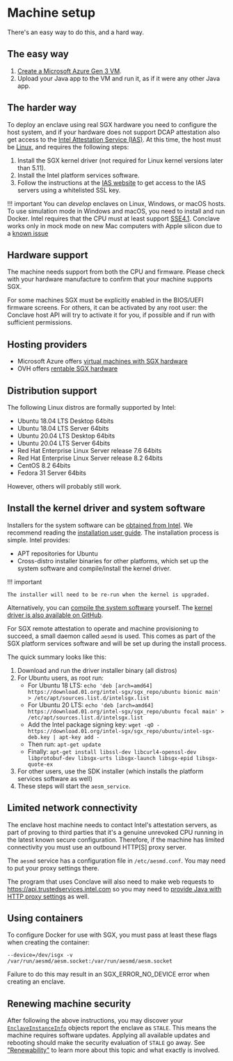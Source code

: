 # Machine setup

There's an easy way to do this, and a hard way.

## The easy way

1. [Create a Microsoft Azure Gen 3 VM](azure.md).
2. Upload your Java app to the VM and run it, as if it were any other Java app.

## The harder way

To deploy an enclave using real SGX hardware you need to configure the host system, and if your hardware
does not support DCAP attestation also get access to the [Intel Attestation Service (IAS)](ias.md). At this time,
the host must be [Linux](machine-setup.md#distribution-support), and requires the following steps:

1. Install the SGX kernel driver (not required for Linux kernel versions later than 5.11).
2. Install the Intel platform services software.
3. Follow the instructions at the [IAS website](https://api.portal.trustedservices.intel.com/EPID-attestation) to get
   access to the IAS servers using a whitelisted SSL key.

!!! important
    You can *develop* enclaves on Linux, Windows, or macOS hosts. To use simulation mode in Windows and macOS, you need to install and run Docker. Intel requires that the CPU must at least support [SSE4.1](https://en.wikipedia.org/wiki/SSE4#SSE4.1). Conclave works only in mock mode on new Mac computers with Apple silicon due to a [known issue](known-issues.md)


## Hardware support

The machine needs support from both the CPU and firmware. Please check with your hardware manufacture to confirm that your machine supports SGX.

For some machines SGX must be explicitly enabled in the BIOS/UEFI firmware screens. For others, it can be activated
by any root user: the Conclave host API will try to activate it for you, if possible and if run with sufficient
permissions.

## Hosting providers

* Microsoft Azure offers [virtual machines with SGX hardware](https://azure.microsoft.com/en-us/solutions/confidential-compute/)
* OVH offers [rentable SGX hardware](https://www.ovhcloud.com/en-gb/bare-metal/intel-software-guard-extensions/)

## Distribution support

The following Linux distros are formally supported by Intel:

* Ubuntu 18.04 LTS Desktop 64bits
* Ubuntu 18.04 LTS Server 64bits
* Ubuntu 20.04 LTS Desktop 64bits
* Ubuntu 20.04 LTS Server 64bits
* Red Hat Enterprise Linux Server release 7.6 64bits
* Red Hat Enterprise Linux Server release 8.2 64bits
* CentOS 8.2 64bits
* Fedora 31 Server 64bits

However, others will probably still work.

## Install the kernel driver and system software

Installers for the system software can be [obtained from Intel](https://01.org/intel-software-guard-extensions/downloads).
We recommend reading the [installation user guide](https://download.01.org/intel-sgx/sgx-linux/2.13.3/docs/Intel_SGX_Installation_Guide_Linux_2.13.3_Open_Source.pdf).
The installation process is simple. Intel provides:

* APT repositories for Ubuntu
* Cross-distro installer binaries for other platforms, which set up the system software and compile/install the kernel driver.

!!! important

    The installer will need to be re-run when the kernel is upgraded.

Alternatively, you can [compile the system software](https://github.com/intel/linux-sgx/releases/tag/sgx_2.13.3) yourself.
The [kernel driver is also available on GitHub](https://github.com/intel/linux-sgx-driver).

For SGX remote attestation to operate and machine provisioning to succeed, a small daemon called `aesmd` is used. This
comes as part of the SGX platform services software and will be set up during the install process.

The quick summary looks like this:

1. Download and run the driver installer binary (all distros)
2. For Ubuntu users, as root run:
   * For Ubuntu 18 LTS: `echo 'deb [arch=amd64] https://download.01.org/intel-sgx/sgx_repo/ubuntu bionic main' > /etc/apt/sources.list.d/intelsgx.list`
   * For Ubuntu 20 LTS: `echo 'deb [arch=amd64] https://download.01.org/intel-sgx/sgx_repo/ubuntu focal main' > /etc/apt/sources.list.d/intelsgx.list`
   * Add the Intel package signing key: `wget -qO - https://download.01.org/intel-sgx/sgx_repo/ubuntu/intel-sgx-deb.key | apt-key add -`
   * Then run: `apt-get update`
   * Finally: `apt-get install libssl-dev libcurl4-openssl-dev libprotobuf-dev libsgx-urts libsgx-launch libsgx-epid libsgx-quote-ex`
3. For other users, use the SDK installer (which installs the platform services software as well)
4. These steps will start the `aesm_service`.


## Limited network connectivity

The enclave host machine needs to contact Intel's attestation servers, as part of proving to third parties that it's
a genuine unrevoked CPU running in the latest known secure configuration. Therefore, if the machine has limited
connectivity you must use an outbound HTTP[S] proxy server.

The `aesmd` service has a configuration file in `/etc/aesmd.conf`. You may need to put your proxy settings there.

The program that uses Conclave will also need to make web requests to https://api.trustedservices.intel.com so you
may need to [provide Java with HTTP proxy settings](https://docs.oracle.com/javase/8/docs/technotes/guides/net/proxies.html)
as well.

## Using containers

To configure Docker for use with SGX, you must pass at least these flags when creating the container:

`--device=/dev/isgx -v /var/run/aesmd/aesm.socket:/var/run/aesmd/aesm.socket`

Failure to do this may result in an SGX_ERROR_NO_DEVICE error when creating an enclave.

<!--- TODO: We should offer a machine setup test tool here or use the one from Fortanix -->

## Renewing machine security  

After following the above instructions, you may discover your [`EnclaveInstanceInfo`](api/-conclave%20-core/com.r3.conclave.common/-enclave-instance-info/index.html) objects report the enclave as
`STALE`. This means the machine requires software updates. Applying all available updates and
rebooting should make the security evaluation of `STALE` go away. See ["Renewability"](renewability.md) to learn more
about this topic and what exactly is involved.
